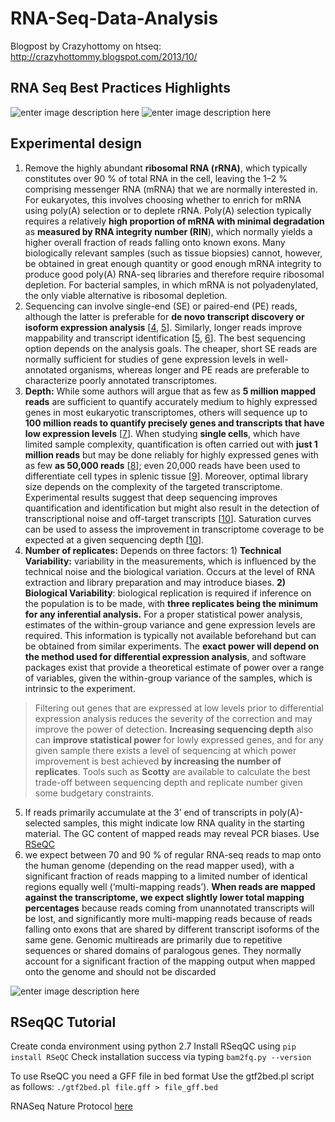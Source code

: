 # RNA-Seq-Data-Analysis
Blogpost by Crazyhottomy on htseq: http://crazyhottommy.blogspot.com/2013/10/

## RNA Seq Best Practices Highlights
![enter image description here](https://i.imgur.com/HZJyWvL.png)
![enter image description here](https://media.springernature.com/full/springer-static/image/art:10.1186/s13059-016-0881-8/MediaObjects/13059_2016_881_Fig1_HTML.gif?as=webp)

## Experimental design
1. Remove the highly abundant **ribosomal RNA (rRNA)**, which typically constitutes over 90 % of total RNA in the cell, leaving the 1–2 % comprising messenger RNA (mRNA) that we are normally interested in. For eukaryotes, this involves choosing whether to enrich for mRNA using poly(A) selection or to deplete rRNA. Poly(A) selection typically requires a relatively **high proportion of mRNA with minimal degradation** as **measured by RNA integrity number (RIN**), which normally yields a higher overall fraction of reads falling onto known exons. Many biologically relevant samples (such as tissue biopsies) cannot, however, be obtained in great enough quantity or good enough mRNA integrity to produce good poly(A) RNA-seq libraries and therefore require ribosomal depletion. For bacterial samples, in which mRNA is not polyadenylated, the only viable alternative is ribosomal depletion.
2. Sequencing can involve single-end (SE) or paired-end (PE) reads, although the latter is preferable for **de novo transcript discovery or isoform expression analysis** [[4](https://genomebiology.biomedcentral.com/articles/10.1186/s13059-016-0881-8#ref-CR4 "Katz Y, Wang ET, Airoldi EM, Burge CB. Analysis and design of RNA sequencing experiments for identifying isoform regulation. Nat Methods. 2010;7:1009–15."), [5](https://genomebiology.biomedcentral.com/articles/10.1186/s13059-016-0881-8#ref-CR5 "Garber M, Grabherr MG, Guttman M, Trapnell C. Computational methods for transcriptome annotation and quantification using RNA-seq. Nat Methods. 2011;8:469–77.")]. Similarly, longer reads improve mappability and transcript identification [[5](https://genomebiology.biomedcentral.com/articles/10.1186/s13059-016-0881-8#ref-CR5 "Garber M, Grabherr MG, Guttman M, Trapnell C. Computational methods for transcriptome annotation and quantification using RNA-seq. Nat Methods. 2011;8:469–77."), [6](https://genomebiology.biomedcentral.com/articles/10.1186/s13059-016-0881-8#ref-CR6 "Łabaj PP, Leparc GG, Linggi BE, Markillie LM, Wiley HS, Kreil DP. Characterization and improvement of RNA-Seq precision in quantitative transcript expression profiling. Bioinformatics. 2011;27:i383–91.")]. The best sequencing option depends on the analysis goals. The cheaper, short SE reads are normally sufficient for studies of gene expression levels in well-annotated organisms, whereas longer and PE reads are preferable to characterize poorly annotated transcriptomes.
3. **Depth:** While some authors will argue that as few as **5 million mapped reads** are sufficient to quantify accurately medium to highly expressed genes in most eukaryotic transcriptomes, others will sequence up to **100 million reads to quantify precisely genes and transcripts that have low expression levels** [[7](https://genomebiology.biomedcentral.com/articles/10.1186/s13059-016-0881-8#ref-CR7 "Sims D, Sudbery I, Ilott NE, Heger A, Ponting CP. Sequencing depth and coverage: key considerations in genomic analyses. Nat Rev Genet. 2014;15:121–32.")]. When studying **single cells**, which have limited sample complexity, quantification is often carried out with **just 1 million reads** but may be done reliably for highly expressed genes with as few **as 50,000 reads** [[8](https://genomebiology.biomedcentral.com/articles/10.1186/s13059-016-0881-8#ref-CR8 "Pollen AA, Nowakowski TJ, Shuga J, Wang X, Leyrat AA, Lui JH, et al. Low-coverage single-cell mRNA sequencing reveals cellular heterogeneity and activated signaling pathways in developing cerebral cortex. Nat Biotechnol. 2014;32:1053–8.")]; even 20,000 reads have been used to differentiate cell types in splenic tissue [[9](https://genomebiology.biomedcentral.com/articles/10.1186/s13059-016-0881-8#ref-CR9 "Jaitin DA, Kenigsberg E, Keren-Shaul H, Elefant N, Paul F, Zaretsky I, et al. Massively parallel single-cell RNA-seq for marker-free decomposition of tissues into cell types. Science. 2014;343:776–9.")]. Moreover, optimal library size depends on the complexity of the targeted transcriptome. Experimental results suggest that deep sequencing improves quantification and identification but might also result in the detection of transcriptional noise and off-target transcripts [[10](https://genomebiology.biomedcentral.com/articles/10.1186/s13059-016-0881-8#ref-CR10 "Tarazona S, Garcia-Alcalde F, Dopazo J, Ferrer A, Conesa A. Differential expression in RNA-seq: a matter of depth. Genome Res. 2011;21:2213–23.")]. Saturation curves can be used to assess the improvement in transcriptome coverage to be expected at a given sequencing depth [[10](https://genomebiology.biomedcentral.com/articles/10.1186/s13059-016-0881-8#ref-CR10 "Tarazona S, Garcia-Alcalde F, Dopazo J, Ferrer A, Conesa A. Differential expression in RNA-seq: a matter of depth. Genome Res. 2011;21:2213–23.")].
4. **Number of replicates:** Depends on three factors:  1)  **Technical Variability:** variability in the measurements, which is influenced by the technical noise and the biological variation. Occurs at the level of RNA extraction and library preparation and may introduce biases. **2) Biological Variability**: biological replication is required if inference on the population is to be made, with **three replicates being the minimum for any inferential analysis.** For a proper statistical power analysis, estimates of the within-group variance and gene expression levels are required. This information is typically not available beforehand but can be obtained from similar experiments. The **exact power will depend on the method used for differential expression analysis**, and software packages exist that provide a theoretical estimate of power over a range of variables, given the within-group variance of the samples, which is intrinsic to the experiment.

> Filtering out genes that are expressed at low levels prior to differential expression analysis reduces the severity of the correction and may improve the power of detection. **Increasing sequencing depth** also can **improve statistical power** for lowly expressed genes, and for any given sample there exists a level of sequencing at which power improvement is best achieved **by increasing the number of replicates**. Tools such as **Scotty** are available to calculate the best trade-off between sequencing depth and replicate number given some budgetary constraints.
5. If reads primarily accumulate at the 3’ end of transcripts in poly(A)-selected samples, this might indicate low RNA quality in the starting material. The GC content of mapped reads may reveal PCR biases. Use [RSeQC](http://rseqc.sourceforge.net/) 
6. we expect between 70 and 90 % of regular RNA-seq reads to map onto the human genome (depending on the read mapper used), with a significant fraction of reads mapping to a limited number of identical regions equally well (‘multi-mapping reads’). **When reads are mapped against the transcriptome, we expect slightly lower total mapping percentages** because reads coming from unannotated transcripts will be lost, and significantly more multi-mapping reads because of reads falling onto exons that are shared by different transcript isoforms of the same gene. Genomic multireads are primarily due to repetitive sequences or shared domains of paralogous genes. They normally account for a significant fraction of the mapping output when mapped onto the genome and should not be discarded



![enter image description here](https://upload.wikimedia.org/wikipedia/commons/thumb/5/54/Gene_structure_eukaryote_2_annotated.svg/800px-Gene_structure_eukaryote_2_annotated.svg.png)

## RSeqQC Tutorial
Create conda environment using python 2.7
Install RSeqQC using `pip install RSeQC`
Check installation success via typing `bam2fq.py --version`

To use RseQC you need a GFF file in bed format
Use the gtf2bed.pl script as follows: `./gtf2bed.pl file.gff > file_gff.bed`

RNASeq Nature Protocol [here](https://www.nature.com/articles/nprot.2013.099)
